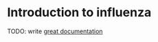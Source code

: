 # Introduction to influenza

TODO: write [great documentation](http://jacobian.org/writing/what-to-write/)
